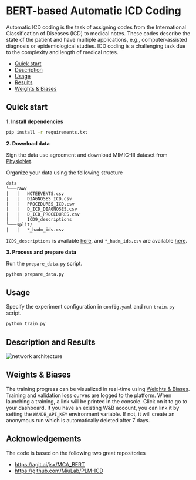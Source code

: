 # BERT-based Automatic ICD Coding
Automatic ICD coding is the task of assigning codes from the International Classification of Diseases (ICD) to medical notes. These codes describe the state of the patient and have multiple applications, e.g., computer-assisted diagnosis or epidemiological studies. ICD coding is a challenging task due to the complexity and length of medical notes.

- [Quick start](#quick-start)
- [Description](#description)
- [Usage](#results)
- [Results](#report)
- [Weights & Biases](#weights--biases)

## Quick start

**1. Install dependencies**
```bash
pip install -r requirements.txt
```

**2. Download data**

Sign the data use agreement and download MIMIC-III dataset from [PhysioNet](https://mimic.physionet.org).

Organize your data using the following structure

```
data
└───raw/
|   |   NOTEEVENTS.csv
|   |   DIAGNOSES_ICD.csv
|   |   PROCEDURES_ICD.csv
|   |   D_ICD_DIAGNOSES.csv
|   |   D_ICD_PROCEDURES.csv 
|   |   ICD9_descriptions
└───split/
|   |   *_hadm_ids.csv
```

`ICD9_descriptions` is available [here](https://github.com/jamesmullenbach/caml-mimic/blob/master/mimicdata/ICD9_descriptions), and 
`*_hadm_ids.csv` are available [here](https://github.com/jamesmullenbach/caml-mimic/tree/master/mimicdata/mimic3).

**3. Process and prepare data**

Run the ```prepare_data.py``` script.
```bash
python prepare_data.py
```

## Usage

Specify the experiment configuration in ```config.yaml``` and run ```train.py``` script.
```bash
python train.py
```

## Description and Results

![network architecture](https://i.imgur.com/uLc67F9.png)

## Weights & Biases
The training progress can be visualized in real-time using [Weights & Biases](https://wandb.ai/). Training and validation loss curves are logged to the platform.
When launching a training, a link will be printed in the console. Click on it to go to your dashboard. If you have an existing W&B account, you can link it by setting the `WANDB_API_KEY` environment variable. If not, it will create an anonymous run which is automatically deleted after 7 days.

## Acknowledgements
The code is based on the following two great repositories
- https://agit.ai/jsx/MCA_BERT
- https://github.com/MiuLab/PLM-ICD
